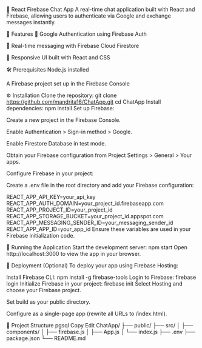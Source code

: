 💬 React Firebase Chat App
A real-time chat application built with React and Firebase, allowing users to authenticate via Google and exchange messages instantly.

🚀 Features
🔐 Google Authentication using Firebase Auth

📡 Real-time messaging with Firebase Cloud Firestore

🎨 Responsive UI built with React and CSS



🛠️ Prerequisites
Node.js installed

A Firebase project set up in the Firebase Console


⚙️ Installation
Clone the repository:
git clone https://github.com/mandrita16/ChatApp.git
cd ChatApp
Install dependencies:
npm install
Set up Firebase:

Create a new project in the Firebase Console.

Enable Authentication > Sign-in method > Google.

Enable Firestore Database in test mode.

Obtain your Firebase configuration from Project Settings > General > Your apps.

Configure Firebase in your project:

Create a .env file in the root directory and add your Firebase configuration:

REACT_APP_API_KEY=your_api_key
REACT_APP_AUTH_DOMAIN=your_project_id.firebaseapp.com
REACT_APP_PROJECT_ID=your_project_id
REACT_APP_STORAGE_BUCKET=your_project_id.appspot.com
REACT_APP_MESSAGING_SENDER_ID=your_messaging_sender_id
REACT_APP_APP_ID=your_app_id
Ensure these variables are used in your Firebase initialization code.

🧪 Running the Application
Start the development server:
npm start
Open http://localhost:3000 to view the app in your browser.

🚀 Deployment (Optional)
To deploy your app using Firebase Hosting:

Install Firebase CLI:
npm install -g firebase-tools
Login to Firebase:
firebase login
Initialize Firebase in your project:
firebase init
Select Hosting and choose your Firebase project.

Set build as your public directory.

Configure as a single-page app (rewrite all URLs to /index.html).


📂 Project Structure
pgsql
Copy
Edit
ChatApp/
├── public/
├── src/
│   ├── components/
│   ├── firebase.js
│   ├── App.js
│   └── index.js
├── .env
├── package.json
└── README.md
